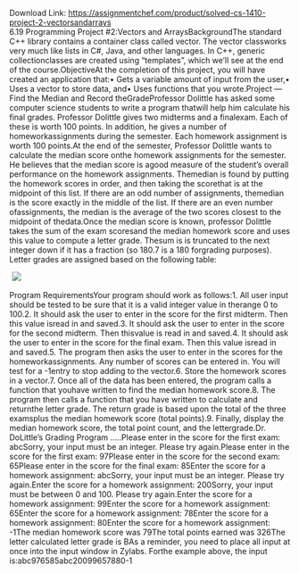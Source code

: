 Download Link: https://assignmentchef.com/product/solved-cs-1410-project-2-vectorsandarrays
<br>
6.19 Programming Project #2:Vectors and ArraysBackgroundThe standard C++ library contains a container class called vector. The vector classworks very much like lists in C#, Java, and other languages. In C++, generic collectionclasses are created using “templates”, which we’ll see at the end of the course.ObjectiveAt the completion of this project, you will have created an application that:• Gets a variable amount of input from the user,• Uses a vector to store data, and• Uses functions that you wrote.Project — Find the Median and Record theGradeProfessor Dolittle has asked some computer science students to write a program thatwill help him calculate his final grades. Professor Dolittle gives two midterms and a finalexam. Each of these is worth 100 points. In addition, he gives a number of homeworkassignments during the semester. Each homework assignment is worth 100 points.At the end of the semester, Professor Dolittle wants to calculate the median score onthe homework assignments for the semester. He believes that the median score is agood measure of the student’s overall performance on the homework assignments. Themedian is found by putting the homework scores in order, and then taking the scorethat is at the midpoint of this list. If there are an odd number of assignments, themedian is the score exactly in the middle of the list. If there are an even number ofassignments, the median is the average of the two scores closest to the midpoint of thedata.Once the median score is known, professor Dolittle takes the sum of the exam scoresand the median homework score and uses this value to compute a letter grade. Thesum is is truncated to the next integer down if it has a fraction (so 180.7 is a 180 forgrading purposes). Letter grades are assigned based on the following table:

<img decoding="async" data-recalc-dims="1" data-src="https://i0.wp.com/www.ankitcodinghub.com/wp-content/uploads/2020/03/134.png?w=980&amp;ssl=1" class="lazyload" src="data:image/gif;base64,R0lGODlhAQABAAAAACH5BAEKAAEALAAAAAABAAEAAAICTAEAOw==">

 <noscript>

  <img decoding="async" src="https://i0.wp.com/www.ankitcodinghub.com/wp-content/uploads/2020/03/134.png?w=980&amp;ssl=1" data-recalc-dims="1">

 </noscript>Program RequirementsYour program should work as follows:1. All user input should be tested to be sure that it is a valid integer value in therange 0 to 100.2. It should ask the user to enter in the score for the first midterm. Then this value isread in and saved.3. It should ask the user to enter in the score for the second midterm. Then thisvalue is read in and saved.4. It should ask the user to enter in the score for the final exam. Then this value isread in and saved.5. The program then asks the user to enter in the scores for the homeworkassignments. Any number of scores can be entered in. You will test for a -1entry to stop adding to the vector.6. Store the homework scores in a vector.7. Once all of the data has been entered, the program calls a function that youhave written to find the median homework score.8. The program then calls a function that you have written to calculate and returnthe letter grade. The return grade is based upon the total of the three examsplus the median homework score (total points).9. Finally, display the median homework score, the total point count, and the lettergrade.Dr. DoLittle’s Grading Program …..Please enter in the score for the first exam: abcSorry, your input must be an integer. Please try again.Please enter in the score for the first exam: 97Please enter in the score for the second exam: 65Please enter in the score for the final exam: 85Enter the score for a homework assignment: abcSorry, your input must be an integer. Please try again.Enter the score for a homework assignment: 200Sorry, your input must be between 0 and 100. Please try again.Enter the score for a homework assignment: 99Enter the score for a homework assignment: 65Enter the score for a homework assignment: 78Enter the score for a homework assignment: 80Enter the score for a homework assignment: -1The median homework score was 79The total points earned was 326The letter calculated letter grade is BAs a reminder, you need to place all input at once into the input window in Zylabs. Forthe example above, the input is:abc976585abc20099657880-1